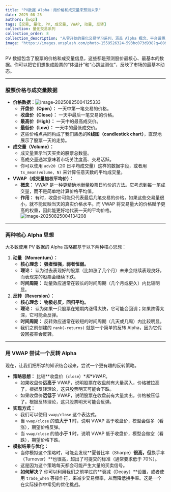 ```yaml
---
title: "PV数据 Alpha：用价格和成交量来预测未来"
date: 2025-08-25
authors: [wqz]
tags: [交易, 量化, PV, 成交量, VWAP, 动量, 反转]
collection: 量化交易系列
collection_order: 8
collection_description: "从零开始的量化交易学习系列，涵盖 Alpha 概念、平台设置、股票池、仓位与中性化、技术分析与PV数据、基本面与期权等，配合实操思路帮助你构建体系化认知。"
image: "https://images.unsplash.com/photo-1559526324-593bc073d938?q=80&w=1200&auto=format&fit=crop"
---
```


PV 数据包含了股票的价格和成交量信息，这些都是预测股价最核心、最基本的数据。你可以把它们想象成股票的“体温计”和“心跳监测仪”，反映了市场的最基本动态。

------

### 股票价格与成交量数据

- **价格数据：**![image-20250825004125333](https://cdn.jsdelivr.net/gh/wwwqqqzzz/Image/img/1756134427581-7b4ee50701b541df6dc29f0f5d1e8cf3.png)
  - **开盘价（Open）：** 一天中第一笔交易的价格。
  - **收盘价（Close）：** 一天中最后一笔交易的价格。
  - **最高价（High）：** 一天中的最高成交价。
  - **最低价（Low）：** 一天中的最低成交价。
  - 这些价格点共同构成了我们熟悉的**K线图（candlestick chart）**，直观地展示了股票一天的走势。
- **成交量（Volume）：**
  - 成交量表示当天买卖的股票总数量。
  - 高成交量通常意味着市场关注度高、交易活跃。
  - 你可以使用 `adv20`（20 日平均成交量）这样的数据字段，或者用 `ts_mean(volume, N)` 来计算任意天数的平均成交量。
- **VWAP（成交量加权平均价）：**
  - **概念：** VWAP 是一种更精确地衡量股票日均价的方法。它考虑到每一笔成交量，而不是简单地计算价格平均值。
  - **作用：** 有时，收盘价可能只代表最后几笔交易的价格，如果这些交易量很小，就不能反映当天的真实价格水平。而 VWAP 将交易量大的价格赋予更高的权重，因此能更好地代表一天的平均价格。![image-20250825004134208](https://cdn.jsdelivr.net/gh/wwwqqqzzz/Image/img/1756134427581-b9a162cc994c6806fe929b72f83f5b18.png)

------

### 两种核心 Alpha 思想

大多数使用 PV 数据的 Alpha 策略都基于以下两种核心思想：

1. **动量（Momentum）：**
   - **核心理念：** **强者恒强，弱者恒弱。**
   - **理论：** 认为过去表现好的股票（比如涨了几个月）未来会继续表现良好，而表现差的股票会继续下跌。
   - **时间周期：** 动量效应通常在较长的时间周期（几个月或更久）内比较明显。
2. **反转（Reversion）：**
   - **核心理念：** **物极必反，回归平均。**
   - **理论：** 认为如果一只股票在短期内涨得太快，它可能会回调；如果跌得太深，它可能会反弹。
   - **时间周期：** 反转效应通常在较短的时间周期（几天或几周）内比较明显。
   - 我们之前创建的 `rank(-returns)` 就是一个简单的反转 Alpha，因为它假设回报率会反转。

------

### 用 VWAP 尝试一个反转 Alpha

现在，让我们把所学的知识结合起来，尝试一个更有趣的反转策略。

- **策略思想：** 比较**收盘价（`close`）\**和\**VWAP**。
  - 如果收盘价**远高于** VWAP，说明股票在收盘前有大量买入，价格被拉高了。根据反转理论，这只股票明天可能会下跌。
  - 如果收盘价**远低于** VWAP，说明股票在收盘前有大量卖出，价格被压低了。根据反转理论，这只股票明天可能会反弹。
- **实现方式：**
  - 我们可以使用 `vwap/close` 这个表达式。
  - 当 `vwap/close` 的值**大于 1** 时，说明 VWAP 高于收盘价，模型会做多（看涨），期望价格反弹。
  - 当 `vwap/close` 的值**小于 1** 时，说明 VWAP 低于收盘价，模型会做空（看跌），期望价格下跌。
- **模拟结果与优化：**
  - 当你模拟这个策略时，可能会发现**夏普比率（Sharpe）**很高，但**换手率（Turnover）**也很高，超出了可提交的标准（通常要求低于 70%）。
  - 这是因为这个策略每天都会可能产生大量的买卖信号。
  - **如何解决？** 你可以利用我们之前学过的**衰减（Decay）**设置，或者使用 `trade_when` 等操作符，来减少交易频率，从而降低换手率。这是一个在实际操作中常见的优化挑战。